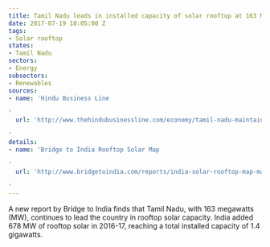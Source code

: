 ```yaml
---
title: Tamil Nadu leads in installed capacity of solar rooftop at 163 MW
date: 2017-07-19 18:05:00 Z
tags:
- Solar rooftop
states:
- Tamil Nadu
sectors:
- Energy
subsectors:
- Renewables
sources:
- name: 'Hindu Business Line

'
  url: 'http://www.thehindubusinessline.com/economy/tamil-nadu-maintains-lead-in-solar-rooftop-installations/article9767427.ece

'
details:
- name: 'Bridge to India Rooftop Solar Map

'
  url: 'http://www.bridgetoindia.com/reports/india-solar-rooftop-map-march-2017-edition/

'
---
```


A new report by Bridge to India finds that Tamil Nadu, with 163 megawatts (MW), continues to lead the country in rooftop solar capacity. India added 678 MW of rooftop solar in 2016-17, reaching a total installed capacity of 1.4 gigawatts.
